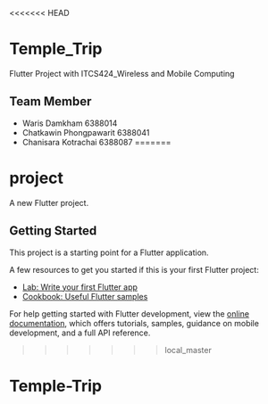 <<<<<<< HEAD
# Temple_Trip
Flutter Project with ITCS424_Wireless and Mobile Computing
## Team Member
- Waris Damkham 6388014
- Chatkawin Phongpawarit 6388041
- Chanisara Kotrachai 6388087
=======
# project

A new Flutter project.

## Getting Started

This project is a starting point for a Flutter application.

A few resources to get you started if this is your first Flutter project:

- [Lab: Write your first Flutter app](https://docs.flutter.dev/get-started/codelab)
- [Cookbook: Useful Flutter samples](https://docs.flutter.dev/cookbook)

For help getting started with Flutter development, view the
[online documentation](https://docs.flutter.dev/), which offers tutorials,
samples, guidance on mobile development, and a full API reference.
>>>>>>> local_master
# Temple-Trip

